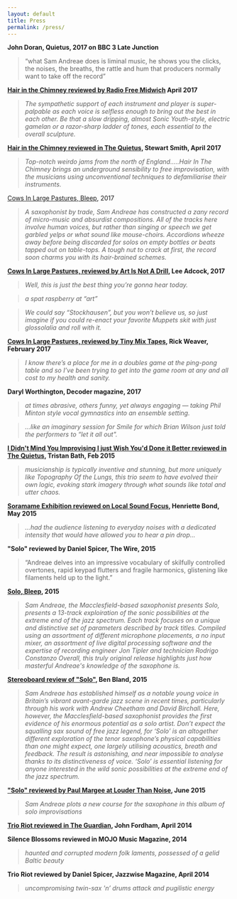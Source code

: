 ```yaml
---
layout: default
title: Press
permalink: /press/
---
```



**John Doran, Quietus, 2017 on BBC 3 Late Junction**

>“what Sam Andreae does is liminal music, he shows you the clicks, the noises, the breaths, the rattle and hum that producers normally want to take off the record” 

**[Hair in the Chimney reviewed by Radio Free Midwich](https://radiofreemidwich.wordpress.com/2017/04/27/corn-toes-throb-rfm-on-diatribes-yearning-kru-sophie-cooper-julian-bradley-sam-andreaedavid-birchallotto-willberg-and-kay-hill/) April 2017**

>*The sympathetic support of each instrument and player is super-palpable as each voice is selfless enough to bring out the best in each other.  Be that a slow dripping, almost Sonic Youth-style, electric gamelan or a razor-sharp ladder of tones, each essential to the overall sculpture.*

**[Hair in the Chimney reviewed in The Quietus](http://thequietus.com/articles/22660-william-parker-tomeka-reid-lol-coxhill-jazz-review), Stewart Smith, April 2017**

> *Top-notch weirdo jams from the north of England.....Hair In The Chimney brings an underground sensibility to free improvisation, with the musicians using unconventional techniques to defamiliarise their instruments.*

[Cows In Large Pastures, Bleep](https://bleep.com/release/78816-sam-andreae-cows-in-large-pastures), 2017

> *A saxophonist by trade, Sam Andreae has constructed a zany record of micro-music and absurdist compositions. All of the tracks here involve human voices, but rather than singing or speech we get garbled yelps or what sound like mouse-choirs. Accordions wheeze away before being discarded for solos on empty bottles or beats tapped out on table-tops. A tough nut to crack at first, the record soon charms you with its hair-brained schemes.*

**[Cows In Large Pastures, reviewed by Art Is Not A Drill](https://tinadrill.com/2017/02/02/song-of-the-day-31-sam-andreae/), Lee Adcock, 2017**

> *Well, this is just the best thing you’re gonna hear today.*

>*a spat raspberry at “art”*

>*We could say “Stockhausen”, but you won’t believe us, so just imagine if you could re-enact your favorite Muppets skit with just glossolalia and roll with it.*

**[Cows In Large Pastures, reviewed by Tiny Mix Tapes](https://www.tinymixtapes.com/chocolate-grinder/listen-sam-andreae-curiously-tea-she-said), Rick Weaver, February 2017**

> *I know there’s a place for me in a doubles game at the ping-pong table and so I’ve been trying to get into the game room at any and all cost to my health and sanity.*

**Daryl Worthington, Decoder magazine, 2017**

>*at times abrasive, others funny, yet always engaging — taking Phil Minton style vocal gymnastics into an ensemble setting.*

>*…like an imaginary session for Smile for which Brian Wilson just told the performers to “let it all out".*

**[I Didn't Mind You Improvising I just Wish You'd Done it Better reviewed in The Quietus](http://thequietus.com/articles/17219-spool-out-cassete-tape-reviews-2015), Tristan Bath, Feb 2015**

> *musicianship is typically inventive and stunning, but more uniquely like Topography Of the Lungs, this trio seem to have evolved their own logic, evoking stark imagery through what sounds like total and utter chaos.*

**[Soramame Exhibition reviewed on Local Sound Focus](http://localsoundfocus.com/live-review-visual-artist-mio-ebisu-sound-performance-sam-andreae-matilda-rolfsson-pip-no/), Henriette Bond, May 2015**

>*...had the audience listening to everyday noises with a dedicated intensity that would have allowed you to hear a pin drop...*

**"Solo" reviewed by Daniel Spicer, The Wire, 2015**

>“Andreae delves into an impressive vocabulary of skilfully controlled overtones, rapid keypad flutters and fragile harmonics, glistening like filaments held up to the light.” 

**[Solo, Bleep](https://bleep.com/release/61454-sam-andreae-solo), 2015**

>*Sam Andreae, the Macclesfield-based saxophonist presents Solo, presents a 13-track exploiration of the sonic possibilities at the extreme end of the jazz spectrum. Each track focuses on a unique and distinctive set of parameters described by track titles. Compiled using an assortment of different microphone placements, a no input mixer, an assortment of live digital processing software and the expertise of recording engineer Jon Tipler and technician Rodrigo Constanzo Overall, this truly original release highlights just how masterful Andreae's knowledge of the saxophone is.*

**[Stereoboard review of "Solo"](https://www.stereoboard.com/content/view/191435/9), Ben Bland, 2015**

>*Sam Andreae has established himself as a notable young voice in Britain’s vibrant avant-garde jazz scene in recent times, particularly through his work with Andrew Cheetham and David Birchall. Here, however, the Macclesfield-based saxophonist provides the first evidence of his enormous potential as a solo artist. Don’t expect the squalling sax sound of free jazz legend, for ‘Solo’ is an altogether different exploration of the tenor saxophone’s physical capabilities than one might expect, one largely utilising acoustics, breath and feedback. The result is astonishing, and near impossible to analyse thanks to its distinctiveness of voice. ‘Solo’ is essential listening for anyone interested in the wild sonic possibilities at the extreme end of the jazz spectrum.*

**["Solo" reviewed by Paul Margee at Louder Than Noise](http://louderthanwar.com/sam-andreae-solo-album-review/), June 2015**

>*Sam Andreae plots a new course for the saxophone in this album of solo improvisations*

**[Trio Riot reviewed in The Guardian](https://www.theguardian.com/music/2014/apr/03/trio-riot-jazz-review), John Fordham, April 2014**

**Silence Blossoms reviewed in MOJO Music Magazine, 2014**

>*haunted and corrupted modern folk laments, possessed of a gelid Baltic beauty*

**Trio Riot reviewed by Daniel Spicer, Jazzwise Magazine, April 2014**

>*uncompromising twin-sax 'n’ drums attack and pugilistic energy*
